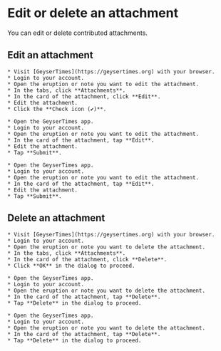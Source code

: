 # Edit or delete an attachment

You can edit or delete contributed attachments.

## Edit an attachment

<Tabs groupId="os">
  <TabItem value="web" label="Website">

    * Visit [GeyserTimes](https://geysertimes.org) with your browser.
    * Login to your account.
    * Open the eruption or note you want to edit the attachment. 
    * In the tabs, click **Attachments**.
    * In the card of the attachment, click **Edit**. 
    * Edit the attachment.
    * Click the **Check icon (✔️)**.

  </TabItem>
  <TabItem value="android" label="Android">

    * Open the GeyserTimes app.
    * Login to your account.
    * Open the eruption or note you want to edit the attachment. 
    * In the card of the attachment, tap **Edit**. 
    * Edit the attachment.
    * Tap **Submit**.

  </TabItem>
  <TabItem value="iOS" label="iOS">

    * Open the GeyserTimes app.
    * Login to your account.
    * Open the eruption or note you want to edit the attachment. 
    * In the card of the attachment, tap **Edit**. 
    * Edit the attachment.
    * Tap **Submit**.

  </TabItem>
</Tabs>

## Delete an attachment

<Tabs groupId="os">
  <TabItem value="web" label="Website">

    * Visit [GeyserTimes](https://geysertimes.org) with your browser.
    * Login to your account.
    * Open the eruption or note you want to delete the attachment. 
    * In the tabs, click **Attachments**.
    * In the card of the attachment, click **Delete**. 
    * Click **OK** in the dialog to proceed.

  </TabItem>
  <TabItem value="android" label="Android">

    * Open the GeyserTimes app.
    * Login to your account.
    * Open the eruption or note you want to delete the attachment. 
    * In the card of the attachment, tap **Delete**. 
    * Tap **Delete** in the dialog to proceed.

  </TabItem>
  <TabItem value="iOS" label="iOS">

    * Open the GeyserTimes app.
    * Login to your account.
    * Open the eruption or note you want to delete the attachment. 
    * In the card of the attachment, tap **Delete**. 
    * Tap **Delete** in the dialog to proceed.

  </TabItem>
</Tabs>